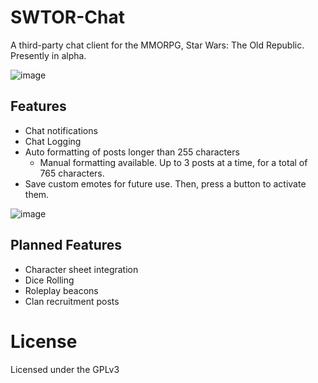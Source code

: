 # SWTOR-Chat

A third-party chat client for the MMORPG, Star Wars: The Old Republic. Presently in alpha.

![image](https://github.com/Davenport-Physics/SWTOR-Chat/assets/1410579/3c3ebc9d-a81e-482c-a32d-14bb61b2d662)

## Features

- Chat notifications
- Chat Logging
- Auto formatting of posts longer than 255 characters
    - Manual formatting available. Up to 3 posts at a time, for a total of 765 characters.
- Save custom emotes for future use. Then, press a button to activate them.

![image](https://github.com/Davenport-Physics/SWTOR-Chat/assets/1410579/f55e69f4-74e2-45fe-bba9-7b228357f2b5)


## Planned Features

- Character sheet integration
- Dice Rolling
- Roleplay beacons
- Clan recruitment posts

# License

Licensed under the GPLv3
